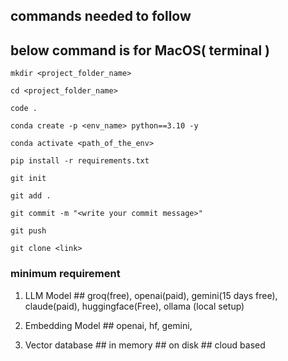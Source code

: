 ## commands needed to follow

## below command is for MacOS( terminal )
```
mkdir <project_folder_name>
```

```
cd <project_folder_name>
```

```
code .
```

```
conda create -p <env_name> python==3.10 -y
```

```
conda activate <path_of_the_env>
```

```
pip install -r requirements.txt
```


```
git init
```

```
git add .
```

```
git commit -m "<write your commit message>"
```

```
git push
```

```
git clone <link>
```

### minimum requirement
1. LLM Model ## groq(free), openai(paid), gemini(15 days free), claude(paid), huggingface(Free), ollama     (local setup)

2. Embedding Model ## openai, hf, gemini,

3. Vector database ## in memory ## on disk ## cloud based

